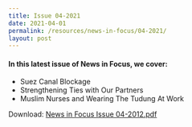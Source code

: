 ```yaml
---
title: Issue 04-2021
date: 2021-04-01
permalink: /resources/news-in-focus/04-2021/
layout: post
---
```

#### In this latest issue of News in Focus, we cover:
* Suez Canal Blockage
* Strengthening Ties with Our Partners
* Muslim Nurses and Wearing The Tudung At Work


Download:
[News in Focus Issue 04-2012.pdf](/files/news-in-focus/2021/news%20in%20focus%2004-2021.pdf)